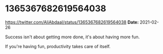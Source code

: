 # 1365367682619564038
https://twitter.com/AliAbdaal/status/1365367682619564038
**Date:** 2021-02-26

Success isn't about getting more done, it's about having more fun. 

If you're having fun, productivity takes care of itself.
